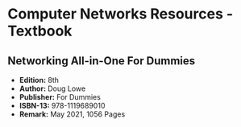 # Computer Networks Resources - Textbook
## Networking All-in-One For Dummies
- **Edition:** 8th
- **Author:** Doug Lowe 
- **Publisher:** For Dummies
- **ISBN-13:** 978-1119689010
- **Remark:** May 2021, 1056 Pages
